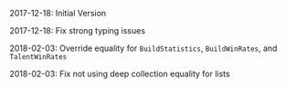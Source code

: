 2017-12-18: Initial Version

2017-12-18: Fix strong typing issues

2018-02-03: Override equality for `BuildStatistics`, `BuildWinRates`, and `TalentWinRates`

2018-02-03: Fix not using deep collection equality for lists